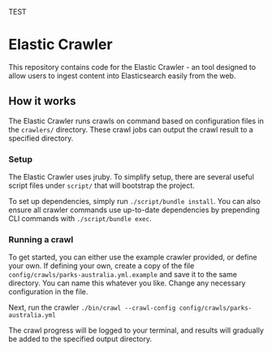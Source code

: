 TEST

# Elastic Crawler

This repository contains code for the Elastic Crawler - an tool designed to allow users to ingest content into Elasticsearch easily from the web.

## How it works

The Elastic Crawler runs crawls on command based on configuration files in the `crawlers/` directory. These crawl jobs can output the crawl result to a specified directory.

### Setup

The Elastic Crawler uses jruby. To simplify setup, there are several useful script files under `script/` that will bootstrap the project.

To set up dependencies, simply run `./script/bundle install`.
You can also ensure all crawler commands use up-to-date dependencies by prepending CLI commands with `./script/bundle exec`.

### Running a crawl

To get started, you can either use the example crawler provided, or define your own. If defining your own, create a copy of the file `config/crawls/parks-australia.yml.example` and save it to the same directory. You can name this whatever you like. Change any necessary configuration in the file.

Next, run the crawler
`./bin/crawl --crawl-config config/crawls/parks-australia.yml`

The crawl progress will be logged to your terminal, and results will gradually be added to the specified output directory.
